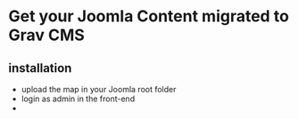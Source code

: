 # Get your Joomla Content migrated to Grav CMS

## installation
- upload the map in your Joomla root folder
- login as admin in the front-end
- 
